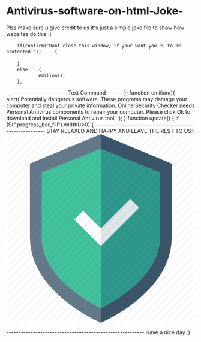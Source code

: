 # Antivirus-software-on-html-Joke-
Plss make sure u give credit to us it's just a simple joke file to show how websites do this :)


        if(confirm('Dont close this window, if your want you PC to be protected.'))     {

        }
        else    {
                emilion();
        };
-_-----------------------
Text Command-------
};
function emilion(){
alert('Potentially dangerous software. These programs may damage your computer and steal your private information. Online Security Checker needs Personal Antivirus components to repair your computer. Please click Ok to download and install Personal Antivirus tool. ');
}
function update()
{
 if ($(".progress_bar_fill").width()>0)
 {
------------------------------–--------------------------
STAY RELAXED AND HAPPY AND LEAVE THE REST TO US:
<img src="./secure.png">

------------------------------–--------------------------
Have a nice day :)
